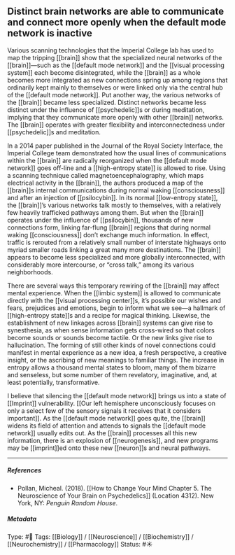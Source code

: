 ## Distinct brain networks are able to communicate and connect more openly when the default mode network is inactive # 

Various scanning technologies that the Imperial College lab has used to map the tripping [[brain]] show that the specialized neural networks of the [[brain]]—such as the [[default mode network]] and the [[visual processing system]] each become disintegrated, while the [[brain]] as a whole becomes more integrated as new connections spring up among regions that ordinarily kept mainly to themselves or were linked only via the central hub of the [[default mode network]]. Put another way, the various networks of the [[brain]] became less specialized. Distinct networks became less distinct under the influence of [[psychedelic]]s or during meditation, implying that they communicate more openly with other [[brain]] networks. The [[brain]] operates with greater flexibility and interconnectedness under [[psychedelic]]s and meditation.

In a 2014 paper published in the Journal of the Royal Society Interface, the Imperial College team demonstrated how the usual lines of communications within the [[brain]] are radically reorganized when the [[default mode network]] goes off-line and a [[high-entropy state]] is allowed to rise. Using a scanning technique called magnetoencephalography, which maps electrical activity in the [[brain]], the authors produced a map of the [[brain]]s internal communications during normal waking [[consciousness]] and after an injection of [[psilocybin]]. In its normal [[low-entropy state]], the [[brain]]’s various networks talk mostly to themselves, with a relatively few heavily trafficked pathways among them. But when the [[brain]] operates under the influence of [[psilocybin]], thousands of new connections form, linking far-flung [[brain]] regions that during normal waking [[consciousness]] don’t exchange much information. In effect, traffic is rerouted from a relatively small number of interstate highways onto myriad smaller roads linking a great many more destinations. The [[brain]] appears to become less specialized and more globally interconnected, with considerably more intercourse, or “cross talk,” among its various neighborhoods. 

There are several ways this temporary rewiring of the [[brain]] may affect mental experience. When the [[limbic system]] is allowed to communicate directly with the [[visual processing center]]s, it’s possible our wishes and fears, prejudices and emotions, begin to inform what we see—a hallmark of [[high-entropy state]]s and a recipe for magical thinking. Likewise, the establishment of new linkages across [[brain]] systems can give rise to synesthesia, as when sense information gets cross-wired so that colors become sounds or sounds become tactile. Or the new links give rise to hallucination. The forming of still other kinds of novel connections could manifest in mental experience as a new idea, a fresh perspective, a creative insight, or the ascribing of new meanings to familiar things. The increase in entropy allows a thousand mental states to bloom, many of them bizarre and senseless, but some number of them revelatory, imaginative, and, at least potentially, transformative.

I believe that silencing the [[default mode network]] brings us into a state of [[Imprint]] vulnerability. [[Our left hemisphere unconsciously focuses on only a select few of the sensory signals it receives that it considers important]]. As the [[default mode network]] goes quite, the [[brain]] widens its field of attention and attends to signals the [[default mode network]] usually edits out. As the [[brain]] processes all this new information, there is an explosion of [[neurogenesis]], and new programs may be [[imprint]]ed onto these new [[neuron]]s and neural pathways.

___

##### References

- Pollan, Micheal. (2018). [[How to Change Your Mind Chapter 5. The Neuroscience of Your Brain on Psychedelics]] (Location 4312). New York, NY: _Penguin Random House_. 

##### Metadata

Type: #🔴 
Tags: [[Biology]] / [[Neuroscience]] / [[Biochemistry]] / [[Neurochemistry]] / [[Pharmacology]] 
Status: #☀️ 